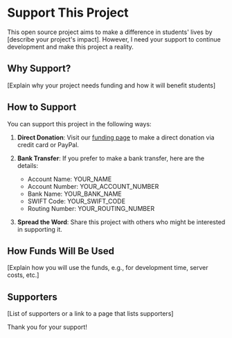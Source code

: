 # Support This Project

This open source project aims to make a difference in students' lives by [describe your project's impact]. However, I need your support to continue development and make this project a reality.

## Why Support?

[Explain why your project needs funding and how it will benefit students]

## How to Support

You can support this project in the following ways:

1. **Direct Donation**: Visit our [funding page](https://yourwebsite.com/fund/project_1) to make a direct donation via credit card or PayPal.

2. **Bank Transfer**: If you prefer to make a bank transfer, here are the details:
   - Account Name: YOUR_NAME
   - Account Number: YOUR_ACCOUNT_NUMBER
   - Bank Name: YOUR_BANK_NAME
   - SWIFT Code: YOUR_SWIFT_CODE
   - Routing Number: YOUR_ROUTING_NUMBER

3. **Spread the Word**: Share this project with others who might be interested in supporting it.

## How Funds Will Be Used

[Explain how you will use the funds, e.g., for development time, server costs, etc.]

## Supporters

[List of supporters or a link to a page that lists supporters]

Thank you for your support!
